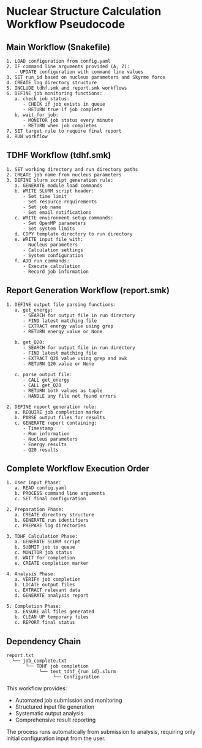 # Nuclear Structure Calculation Workflow Pseudocode

## Main Workflow (Snakefile)
```plaintext
1. LOAD configuration from config.yaml
2. IF command line arguments provided (A, Z):
   - UPDATE configuration with command line values
3. SET run_id based on nucleus parameters and Skyrme force
4. CREATE log directory structure
5. INCLUDE tdhf.smk and report.smk workflows
6. DEFINE job monitoring functions:
   a. check_job_status:
      - CHECK if job exists in queue
      - RETURN true if job complete
   b. wait_for_job:
      - MONITOR job status every minute
      - RETURN when job completes
7. SET target rule to require final report
8. RUN workflow
```

## TDHF Workflow (tdhf.smk)
```plaintext
1. SET working directory and run directory paths
2. CREATE job name from nucleus parameters
3. DEFINE slurm script generation rule:
   a. GENERATE module load commands
   b. WRITE SLURM script header:
      - Set time limit
      - Set resource requirements
      - Set job name
      - Set email notifications
   c. WRITE environment setup commands:
      - Set OpenMP parameters
      - Set system limits
   d. COPY template directory to run directory
   e. WRITE input file with:
      - Nucleus parameters
      - Calculation settings
      - System configuration
   f. ADD run commands:
      - Execute calculation
      - Record job information
```

## Report Generation Workflow (report.smk)
```plaintext
1. DEFINE output file parsing functions:
   a. get_energy:
      - SEARCH for output file in run directory
      - FIND latest matching file
      - EXTRACT energy value using grep
      - RETURN energy value or None
   
   b. get_Q20:
      - SEARCH for output file in run directory
      - FIND latest matching file
      - EXTRACT Q20 value using grep and awk
      - RETURN Q20 value or None
   
   c. parse_output_file:
      - CALL get_energy
      - CALL get_Q20
      - RETURN both values as tuple
      - HANDLE any file not found errors

2. DEFINE report generation rule:
   a. REQUIRE job completion marker
   b. PARSE output files for results
   c. GENERATE report containing:
      - Timestamp
      - Run information
      - Nucleus parameters
      - Energy results
      - Q20 results
```

## Complete Workflow Execution Order
```plaintext
1. User Input Phase:
   a. READ config.yaml
   b. PROCESS command line arguments
   c. SET final configuration

2. Preparation Phase:
   a. CREATE directory structure
   b. GENERATE run identifiers
   c. PREPARE log directories

3. TDHF Calculation Phase:
   a. GENERATE SLURM script
   b. SUBMIT job to queue
   c. MONITOR job status
   d. WAIT for completion
   e. CREATE completion marker

4. Analysis Phase:
   a. VERIFY job completion
   b. LOCATE output files
   c. EXTRACT relevant data
   d. GENERATE analysis report

5. Completion Phase:
   a. ENSURE all files generated
   b. CLEAN UP temporary files
   c. REPORT final status
```

## Dependency Chain
```plaintext
report.txt
  └── job_complete.txt
       └── TDHF job completion
            └── test_tdhf_{run_id}.slurm
                 └── Configuration
```

This workflow provides:
- Automated job submission and monitoring
- Structured input file generation
- Systematic output analysis
- Comprehensive result reporting

The process runs automatically from submission to analysis, requiring only initial configuration input from the user.